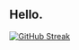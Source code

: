 ## Hello.
[![GitHub Streak](https://streak-stats.demolab.com/?user=AnUsersName)](https://git.io/streak-stats)
